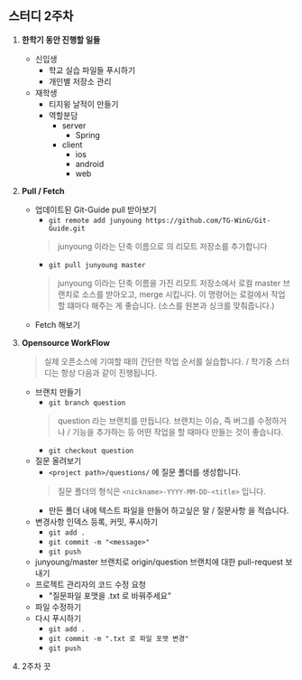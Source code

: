 ## 스터디 2주차
1. **한학기 동안 진행할 일들**
    - 신입생
        - 학교 실습 파일들 푸시하기
        - 개인별 저장소 관리
    - 재학생
        - 티지윙 날적이 만들기
        - 역할분담
            - server
                - Spring
            - client
                - ios
                - android
                - web
                
2. **Pull / Fetch**
    - 업데이트된 Git-Guide pull 받아보기
        - `git remote add junyoung https://github.com/TG-WinG/Git-Guide.git`
        > junyoung 이라는 단축 이름으로 <url> 의 리모트 저장소를 추가합니다
        - `git pull junyoung master`
        > junyoung 이라는 단축 이름을 가진 리모트 저장소에서 로컬 master 브랜치로 소스를 받아오고, merge 시킵니다.
        이 명령어는 로컬에서 작업할 떄마다 해주는 게 좋습니다. (소스를 원본과 싱크를 맞춰줍니다.)
    - Fetch 해보기

3. **Opensource WorkFlow**
    > 실제 오픈소스에 기여할 때의 간단한 작업 순서를 실습합니다. / 학기중 스터디는 항상 다음과 같이 진행됩니다.
    - 브랜치 만들기
        - `git branch question`
        > question 라는 브랜치를 만듭니다. 브랜치는 이슈, 즉 버그를 수정하거나 / 기능을 추가하는 등 어떤 작업을 할 때마다 만들는 것이 좋습니다.
        - `git checkout question`
    - 질문 올려보기
        - `<project path>/questions/` 에 질문 폴더를 생성합니다.
        > 질문 폴더의 형식은 `<nickname>-YYYY-MM-DD-<title>` 입니다.
        - 만든 폴더 내에 텍스트 파일을 만들어 하고싶은 말 / 질문사항 을 적습니다.
    - 변경사항 인덱스 등록, 커밋, 푸시하기
        - `git add .`
        - `git commit -m "<message>"`
        - `git push`
    - junyoung/master 브랜치로 origin/question 브랜치에 대한 pull-request 보내기
    - 프로젝트 관리자의 코드 수정 요청
        - "질문파일 포맷을 .txt 로 바꿔주세요"
    - 파일 수정하기
    - 다시 푸시하기
        - `git add .`
        - `git commit -m ".txt 로 파일 포맷 변경"`
        - `git push`

4. 2주차 끗
